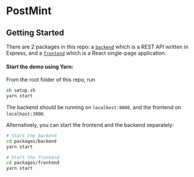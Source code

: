 # PostMint

## Getting Started

There are 2 packages in this repo: a [`backend`](./packages/backend) which is a REST API written in Express, and a [`frontend`](./packages/frontend) which is a React single-page application.

#### Start the demo using Yarn:

From the root folder of this repo, run

```bash
sh setup.sh
yarn start
```

The backend should be running on `localhost:8000`, and the frontend on `localhost:3000`.

Alternatively, you can start the frontend and the backend separately:

```bash
# Start the backend
cd packages/backend
yarn start

# Start the frontend
cd packages/frontend
yarn start
```
